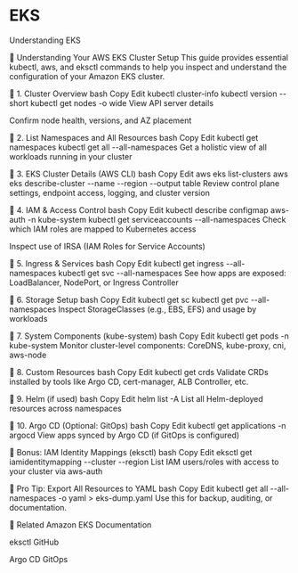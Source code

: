 # EKS
Understanding EKS

🧠 Understanding Your AWS EKS Cluster Setup
This guide provides essential kubectl, aws, and eksctl commands to help you inspect and understand the configuration of your Amazon EKS cluster.

📌 1. Cluster Overview
bash
Copy
Edit
kubectl cluster-info
kubectl version --short
kubectl get nodes -o wide
View API server details

Confirm node health, versions, and AZ placement

📌 2. List Namespaces and All Resources
bash
Copy
Edit
kubectl get namespaces
kubectl get all --all-namespaces
Get a holistic view of all workloads running in your cluster

📌 3. EKS Cluster Details (AWS CLI)
bash
Copy
Edit
aws eks list-clusters
aws eks describe-cluster --name <your-cluster-name> --region <region> --output table
Review control plane settings, endpoint access, logging, and cluster version

📌 4. IAM & Access Control
bash
Copy
Edit
kubectl describe configmap aws-auth -n kube-system
kubectl get serviceaccounts --all-namespaces
Check which IAM roles are mapped to Kubernetes access

Inspect use of IRSA (IAM Roles for Service Accounts)

📌 5. Ingress & Services
bash
Copy
Edit
kubectl get ingress --all-namespaces
kubectl get svc --all-namespaces
See how apps are exposed: LoadBalancer, NodePort, or Ingress Controller

📌 6. Storage Setup
bash
Copy
Edit
kubectl get sc
kubectl get pvc --all-namespaces
Inspect StorageClasses (e.g., EBS, EFS) and usage by workloads

📌 7. System Components (kube-system)
bash
Copy
Edit
kubectl get pods -n kube-system
Monitor cluster-level components: CoreDNS, kube-proxy, cni, aws-node

📌 8. Custom Resources
bash
Copy
Edit
kubectl get crds
Validate CRDs installed by tools like Argo CD, cert-manager, ALB Controller, etc.

📌 9. Helm (if used)
bash
Copy
Edit
helm list -A
List all Helm-deployed resources across namespaces

📌 10. Argo CD (Optional: GitOps)
bash
Copy
Edit
kubectl get applications -n argocd
View apps synced by Argo CD (if GitOps is configured)

📌 Bonus: IAM Identity Mappings (eksctl)
bash
Copy
Edit
eksctl get iamidentitymapping --cluster <cluster-name> --region <region>
List IAM users/roles with access to your cluster via aws-auth

📂 Pro Tip: Export All Resources to YAML
bash
Copy
Edit
kubectl get all --all-namespaces -o yaml > eks-dump.yaml
Use this for backup, auditing, or documentation.

📎 Related
Amazon EKS Documentation

eksctl GitHub

Argo CD GitOps

